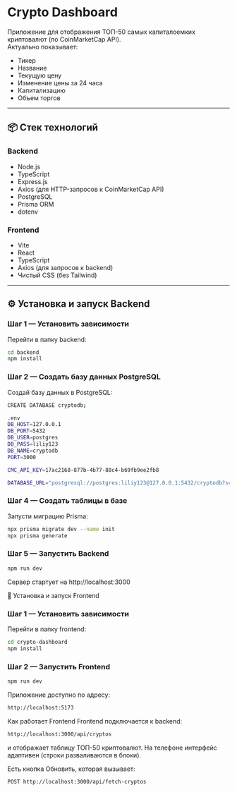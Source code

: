 # Crypto Dashboard

Приложение для отображения ТОП-50 самых капиталоемких криптовалют (по CoinMarketCap API).  
Актуально показывает:

- Тикер
- Название
- Текущую цену
- Изменение цены за 24 часа
- Капитализацию
- Объем торгов

---

## 📦 Стек технологий

### Backend

- Node.js
- TypeScript
- Express.js
- Axios (для HTTP-запросов к CoinMarketCap API)
- PostgreSQL
- Prisma ORM
- dotenv

### Frontend

- Vite
- React
- TypeScript
- Axios (для запросов к backend)
- Чистый CSS (без Tailwind)

---

## ⚙️ Установка и запуск Backend

### Шаг 1 — Установить зависимости

Перейти в папку backend:

```bash
cd backend
npm install
```
### Шаг 2 — Создать базу данных PostgreSQL

Создай базу данных в PostgreSQL:
```bash
CREATE DATABASE cryptodb;
```
```bash
.env
DB_HOST=127.0.0.1
DB_PORT=5432
DB_USER=postgres
DB_PASS=liliy123
DB_NAME=cryptodb
PORT=3000

CMC_API_KEY=17ac2168-877b-4b77-88c4-b69fb9ee2fb8

DATABASE_URL="postgresql://postgres:liliy123@127.0.0.1:5432/cryptodb?schema=public"
```

### Шаг 4 — Создать таблицы в базе

Запусти миграцию Prisma:
```bash
npx prisma migrate dev --name init
npx prisma generate
```

### Шаг 5 — Запустить Backend

```bash
npm run dev
```
Сервер стартует на http://localhost:3000


🚀 Установка и запуск Frontend
### Шаг 1 — Установить зависимости
Перейти в папку frontend:
```bash
cd crypto-dashboard
npm install
```

### Шаг 2 — Запустить Frontend

```bash
npm run dev
```
Приложение доступно по адресу:
```bash
http://localhost:5173
```

Как работает Frontend
Frontend подключается к backend:
```bash
http://localhost:3000/api/cryptos
```
и отображает таблицу ТОП-50 криптовалют.
На телефоне интерфейс адаптивен (строки разваливаются в блоки).

Есть кнопка Обновить, которая вызывает:
```bash
POST http://localhost:3000/api/fetch-cryptos
```
